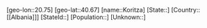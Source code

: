 ﻿---
location: [40.67,20.75]
mapzoom: [7,12] 
mapmarker: city 
type: City
tags:
- geo/City


SpocWebEntityId: 31574
isDeleted: false
confidential: public

---
[geo-lon::20.75]
[geo-lat::40.67]
[name::Koritza]
[State::]
[Country::[[Albania]]]
[StateId::]
[Population::]
[Unknown::]

